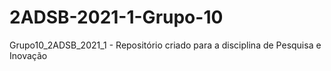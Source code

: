 # 2ADSB-2021-1-Grupo-10
Grupo10_2ADSB_2021_1 - Repositório criado para a disciplina de Pesquisa e Inovação
